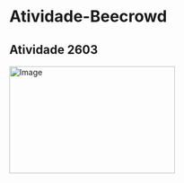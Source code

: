 # Atividade-Beecrowd
## Atividade 2603
<img width="295" height="191" alt="Image" src="https://github.com/user-attachments/assets/ea1969bb-074e-48ff-ad04-008d7de0ef45" />

